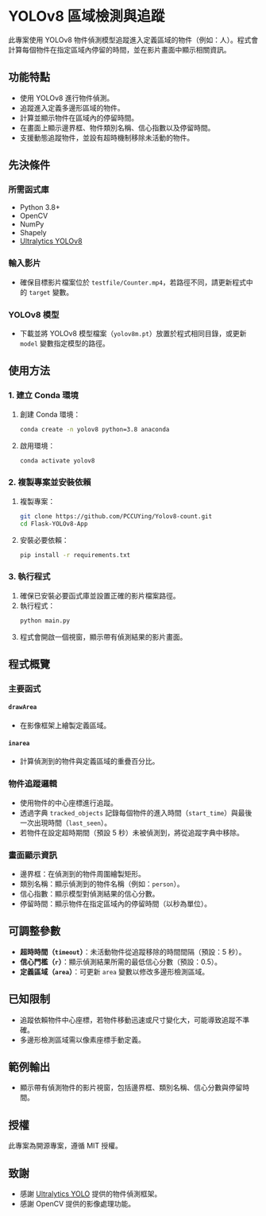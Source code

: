 # YOLOv8 區域檢測與追蹤

此專案使用 YOLOv8 物件偵測模型追蹤進入定義區域的物件（例如：人）。程式會計算每個物件在指定區域內停留的時間，並在影片畫面中顯示相關資訊。

## 功能特點

- 使用 YOLOv8 進行物件偵測。
- 追蹤進入定義多邊形區域的物件。
- 計算並顯示物件在區域內的停留時間。
- 在畫面上顯示邊界框、物件類別名稱、信心指數以及停留時間。
- 支援動態追蹤物件，並設有超時機制移除未活動的物件。

## 先決條件

### 所需函式庫

- Python 3.8+
- OpenCV
- NumPy
- Shapely
- [Ultralytics YOLOv8](https://github.com/ultralytics/ultralytics)


### 輸入影片

- 確保目標影片檔案位於 `testfile/Counter.mp4`，若路徑不同，請更新程式中的 `target` 變數。

### YOLOv8 模型

- 下載並將 YOLOv8 模型檔案（`yolov8m.pt`）放置於程式相同目錄，或更新 `model` 變數指定模型的路徑。

## 使用方法

### 1. 建立 Conda 環境

1. 創建 Conda 環境：
   ```bash
   conda create -n yolov8 python=3.8 anaconda
   ```
2. 啟用環境：
   ```bash
   conda activate yolov8
   ```

### 2. 複製專案並安裝依賴

1. 複製專案：
   ```bash
   git clone https://github.com/PCCUYing/Yolov8-count.git
   cd Flask-YOLOv8-App
   ```
2. 安裝必要依賴：
   ```bash
   pip install -r requirements.txt
   ```

### 3. 執行程式

1. 確保已安裝必要函式庫並設置正確的影片檔案路徑。
2. 執行程式：
   ```bash
   python main.py
   ```
3. 程式會開啟一個視窗，顯示帶有偵測結果的影片畫面。

## 程式概覽

### 主要函式

#### `drawArea`

- 在影像框架上繪製定義區域。

#### `inarea`

- 計算偵測到的物件與定義區域的重疊百分比。

### 物件追蹤邏輯

- 使用物件的中心座標進行追蹤。
- 透過字典 `tracked_objects` 記錄每個物件的進入時間（`start_time`）與最後一次出現時間（`last_seen`）。
- 若物件在設定超時期間（預設 5 秒）未被偵測到，將從追蹤字典中移除。

### 畫面顯示資訊

- 邊界框：在偵測到的物件周圍繪製矩形。
- 類別名稱：顯示偵測到的物件名稱（例如：`person`）。
- 信心指數：顯示模型對偵測結果的信心分數。
- 停留時間：顯示物件在指定區域內的停留時間（以秒為單位）。

## 可調整參數

- **超時時間（********`timeout`********）**：未活動物件從追蹤移除的時間間隔（預設：5 秒）。
- **信心門檻（********`r`********）**：顯示偵測結果所需的最低信心分數（預設：0.5）。
- **定義區域（********`area`********）**：可更新 `area` 變數以修改多邊形檢測區域。

## 已知限制

- 追蹤依賴物件中心座標，若物件移動迅速或尺寸變化大，可能導致追蹤不準確。
- 多邊形檢測區域需以像素座標手動定義。

## 範例輸出

- 顯示帶有偵測物件的影片視窗，包括邊界框、類別名稱、信心分數與停留時間。

## 授權

此專案為開源專案，遵循 MIT 授權。

## 致謝

- 感謝 [Ultralytics YOLO](https://github.com/ultralytics/ultralytics) 提供的物件偵測框架。
- 感謝 OpenCV 提供的影像處理功能。

